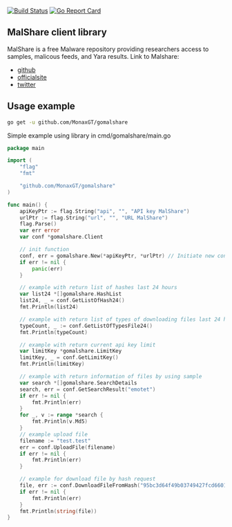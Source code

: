 [![Build Status](https://travis-ci.com/MonaxGT/gomalshare.svg?branch=master)](https://travis-ci.com/MonaxGT/gomalshare)
[![Go Report Card](https://goreportcard.com/badge/github.com/MonaxGT/gomalshare)](https://goreportcard.com/report/github.com/MonaxGT/gomalshare)

MalShare client library 
---------------------
MalShare is a free Malware repository providing researchers access to samples, malicous feeds, and Yara results. 
Link to Malshare: 

  * [github](https://github.com/malshare)
  * [officialsite](http://www.malshare.com)
  * [twitter](https://twitter.com/mal_share)

Usage example
------------------------------------------------

```sh
go get -u github.com/MonaxGT/gomalshare
```

Simple example using library in cmd/gomalshare/main.go

```go
package main

import (
	"flag"
	"fmt"

	"github.com/MonaxGT/gomalshare"
)

func main() {
	apiKeyPtr := flag.String("api", "", "API key MalShare")
	urlPtr := flag.String("url", "", "URL MalShare")
	flag.Parse()
	var err error
	var conf *gomalshare.Client

	// init function
	conf, err = gomalshare.New(*apiKeyPtr, *urlPtr) // Initiate new connection to API
	if err != nil {
		panic(err)
	}

	// example with return list of hashes last 24 hours
	var list24 *[]gomalshare.HashList
	list24, _ = conf.GetListOfHash24()
	fmt.Println(list24)

	// example with return list of types of downloading files last 24 hours
	typeCount, _ := conf.GetListOfTypesFile24()
	fmt.Println(typeCount)

	// example with return current api key limit
	var limitKey *gomalshare.LimitKey
	limitKey, _ = conf.GetLimitKey()
	fmt.Println(limitKey)

	// example with return information of files by using sample
	var search *[]gomalshare.SearchDetails
	search, err = conf.GetSearchResult("emotet")
	if err != nil {
		fmt.Println(err)
	}
	for _, v := range *search {
		fmt.Println(v.Md5)
	}
	// example upload file
	filename := "test.test"
	err = conf.UploadFile(filename)
	if err != nil {
		fmt.Println(err)
	}

	// example for download file by hash request
	file, err := conf.DownloadFileFromHash("95bc3d64f49b03749427fcd6601fa8a7")
	if err != nil {
		fmt.Println(err)
	}
	fmt.Println(string(file))
}
```
